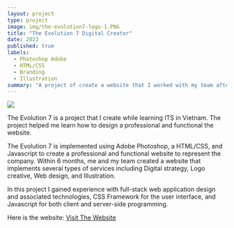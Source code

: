 ```yaml
---
layout: project
type: project
image: img/the-evolution7-logo-1.PNG
title: "The Evolution 7 Digital Creator"
date: 2023
published: true
labels:
  - Photoshop Adobe
  - HTML/CSS
  - Branding
  - Illustration
summary: "A project of create a website that I worked with my team after graduate college in Vietnam."
---
```


<img class="img-fluid" src="../img/the-evolution7-homepage.png">

The Evolution 7 is a project that I create while learning ITS in Vietnam. The project helped me learn how to design a professional and functional the website.

The Evolution 7 is implemented using Adobe Photoshop, a HTML/CSS, and Javascript to create a professional and functional website to represent the company. Within 6 months, me and my team created a website that implements several types of services including Digital strategy, Logo creative, Web design, and Illustration.

In this project I gained experience with full-stack web application design and associated technologies, CSS Framework for the user interface, and Javascript for both client and server-side programming. 

Here is the website: <a href ="https://theevolution7.com/index.html">Visit The Website</a>

